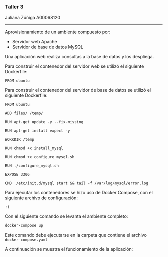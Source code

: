 ### Taller 3
Juliana Zúñiga
A00068120
___

Aprovisionamiento de un ambiente compuesto por:
- Servidor web Apache
- Servidor de base de datos MySQL

Una aplicación web realiza consultas a la base de datos y los despliega.

Para construir el contenedor del servidor web se utilizó el siguiente Dockerfile:

```
FROM ubuntu
```

Para construir el contenedor del servidor de base de datos se utilizó el siguiente Dockerfile:

```
FROM ubuntu

ADD files/ /temp/

RUN apt-get update -y --fix-missing

RUN apt-get install expect -y

WORKDIR /temp

RUN chmod +x install_mysql

RUN chmod +x configure_mysql.sh

RUN ./configure_mysql.sh

EXPOSE 3306

CMD  /etc/init.d/mysql start && tail -f /var/log/mysql/error.log
```

Para ejecutar los contenedores se hizo uso de Docker Compose, con el siguiente archivo de configuración:

```
:)
```

Con el siguiente comando se levanta el ambiente completo:

```bash
docker-compose up
```
Este comando debe ejecutarse en la carpeta que contiene el archivo `docker-compose.yaml`

A continuación se muestra el funcionamiento de la aplicación:
